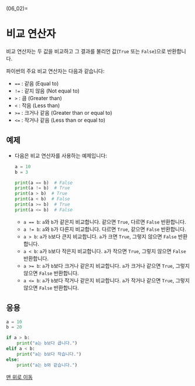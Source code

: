 (06_02)=
# 비교 연산자

비교 연산자는 두 값을 비교하고 그 결과를 불리언 값(`True` 또는 `False`)으로 반환합니다.

파이썬의 주요 비교 연산자는 다음과 같습니다:

- `==` : 같음 (Equal to)
- `!=` : 같지 않음 (Not equal to)
- `>` : 큼 (Greater than)
- `<` : 작음 (Less than)
- `>=` : 크거나 같음 (Greater than or equal to)
- `<=` : 작거나 같음 (Less than or equal to)

## 예제

- 다음은 비교 연산자를 사용하는 예제입니다:

    ```python
    a = 10
    b = 3

    print(a == b)  # False
    print(a != b)  # True
    print(a > b)  # True
    print(a < b)  # False
    print(a >= b)  # True
    print(a <= b)  # False
    ```

    - `a == b`: `a`와 `b`가 같은지 비교합니다. 같으면 `True`, 다르면 `False` 반환합니다.
    - `a != b`: `a`와 `b`가 다른지 비교합니다. 다르면 `True`, 같으면 `False` 반환합니다.
    - `a > b`: `a`가 `b`보다 큰지 비교합니다. `a`가 크면 `True`, 그렇지 않으면 `False` 반환합니다.
    - `a < b`: `a`가 `b`보다 작은지 비교합니다. `a`가 작으면 `True`, 그렇지 않으면 `False` 반환합니다.
    - `a >= b`: `a`가 `b`보다 크거나 같은지 비교합니다. `a`가 크거나 같으면 `True`, 그렇지 않으면 `False` 반환합니다.
    - `a <= b`: `a`가 `b`보다 작거나 같은지 비교합니다. `a`가 작거나 같으면 `True`, 그렇지 않으면 `False` 반환합니다.

## 응용

```python
a = 10
b = 20

if a > b:
    print("a는 b보다 큽니다.")
elif a < b:
    print("a는 b보다 작습니다.")
else:
    print("a는 b와 같습니다.")
```

[맨 위로 이동](06_02)

